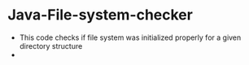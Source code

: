# Java-File-system-checker

- This code checks if file system was initialized properly for a given directory structure
- 

